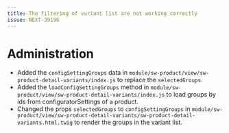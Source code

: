 ```yaml
---
title: The filtering of variant list are not working correctly
issue: NEXT-39196
---
```

# Administration
* Added the `configSettingGroups` data in `module/sw-product/view/sw-product-detail-variants/index.js` to replace the `selectedGroups`.
* Added the `loadConfigSettingGroups` method in `module/sw-product/view/sw-product-detail-variants/index.js` to load groups by ids from configuratorSettings of a product.
* Changed the props `selectedGroups` to `configSettingGroups` in `module/sw-product/view/sw-product-detail-variants/sw-product-detail-variants.html.twig` to render the groups in the variant list.
